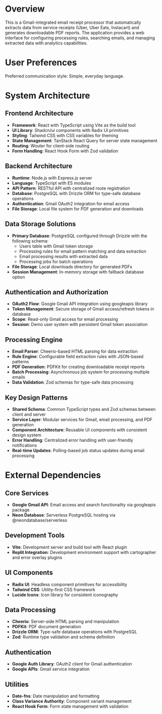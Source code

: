 # Overview

This is a Gmail-integrated email receipt processor that automatically extracts data from service receipts (Uber, Uber Eats, Instacart) and generates downloadable PDF reports. The application provides a web interface for configuring processing rules, searching emails, and managing extracted data with analytics capabilities.

# User Preferences

Preferred communication style: Simple, everyday language.

# System Architecture

## Frontend Architecture
- **Framework**: React with TypeScript using Vite as the build tool
- **UI Library**: Shadcn/ui components with Radix UI primitives
- **Styling**: Tailwind CSS with CSS variables for theming
- **State Management**: TanStack React Query for server state management
- **Routing**: Wouter for client-side routing
- **Form Handling**: React Hook Form with Zod validation

## Backend Architecture
- **Runtime**: Node.js with Express.js server
- **Language**: TypeScript with ES modules
- **API Pattern**: RESTful API with centralized route registration
- **Database**: PostgreSQL with Drizzle ORM for type-safe database operations
- **Authentication**: Gmail OAuth2 integration for email access
- **File Storage**: Local file system for PDF generation and downloads

## Data Storage Solutions
- **Primary Database**: PostgreSQL configured through Drizzle with the following schema:
  - Users table with Gmail token storage
  - Processing rules for email pattern matching and data extraction
  - Email processing results with extracted data
  - Processing jobs for batch operations
- **File Storage**: Local downloads directory for generated PDFs
- **Session Management**: In-memory storage with fallback database option

## Authentication and Authorization
- **OAuth2 Flow**: Google Gmail API integration using googleapis library
- **Token Management**: Secure storage of Gmail access/refresh tokens in database
- **Scope**: Read-only Gmail access for email processing
- **Session**: Demo user system with persistent Gmail token association

## Processing Engine
- **Email Parser**: Cheerio-based HTML parsing for data extraction
- **Rule Engine**: Configurable field extraction rules with JSON-based patterns
- **PDF Generation**: PDFKit for creating downloadable receipt reports
- **Batch Processing**: Asynchronous job system for processing multiple emails
- **Data Validation**: Zod schemas for type-safe data processing

## Key Design Patterns
- **Shared Schema**: Common TypeScript types and Zod schemas between client and server
- **Service Layer**: Modular services for Gmail, email processing, and PDF generation
- **Component Architecture**: Reusable UI components with consistent design system
- **Error Handling**: Centralized error handling with user-friendly notifications
- **Real-time Updates**: Polling-based job status updates during email processing

# External Dependencies

## Core Services
- **Google Gmail API**: Email access and search functionality via googleapis package
- **Neon Database**: Serverless PostgreSQL hosting via @neondatabase/serverless

## Development Tools
- **Vite**: Development server and build tool with React plugin
- **Replit Integration**: Development environment support with cartographer and error overlay plugins

## UI Components
- **Radix UI**: Headless component primitives for accessibility
- **Tailwind CSS**: Utility-first CSS framework
- **Lucide Icons**: Icon library for consistent iconography

## Data Processing
- **Cheerio**: Server-side HTML parsing and manipulation
- **PDFKit**: PDF document generation
- **Drizzle ORM**: Type-safe database operations with PostgreSQL
- **Zod**: Runtime type validation and schema definition

## Authentication
- **Google Auth Library**: OAuth2 client for Gmail authentication
- **Google APIs**: Gmail service integration

## Utilities
- **Date-fns**: Date manipulation and formatting
- **Class Variance Authority**: Component variant management
- **React Hook Form**: Form state management with validation